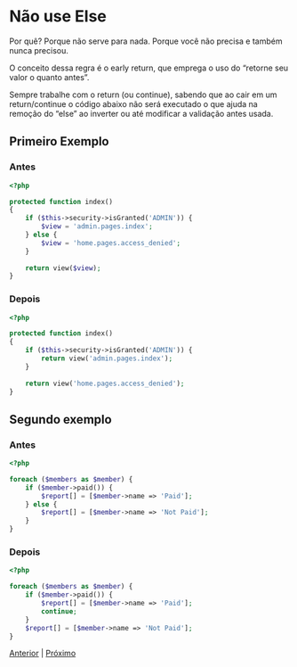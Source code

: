 # Não use Else

Por quê? Porque não serve para nada. Porque você não precisa e também nunca precisou.

O conceito dessa regra é o early return, que emprega o uso do “retorne seu valor o quanto antes”.

Sempre trabalhe com o return (ou continue), sabendo que ao cair em um return/continue o código abaixo não será executado o que ajuda na remoção do “else” ao inverter ou até modificar a validação antes usada.

## Primeiro Exemplo

### Antes

```php
<?php

protected function index()
{
    if ($this->security->isGranted('ADMIN')) {
        $view = 'admin.pages.index';
    } else {
        $view = 'home.pages.access_denied';
    }
    
    return view($view);
}
```

### Depois

```php
<?php

protected function index()
{
    if ($this->security->isGranted('ADMIN')) {
        return view('admin.pages.index');
    }
    
    return view('home.pages.access_denied');
}
```

## Segundo exemplo

### Antes

```php
<?php

foreach ($members as $member) {
    if ($member->paid()) {
        $report[] = [$member->name => 'Paid'];
    } else {
        $report[] = [$member->name => 'Not Paid'];
    }
}
```

### Depois

```php
<?php

foreach ($members as $member) {
    if ($member->paid()) {
        $report[] = [$member->name => 'Paid'];
        continue;
    }
    $report[] = [$member->name => 'Not Paid'];
}
```

[Anterior](/role-01.md) | [Próximo](/role-03.md)
